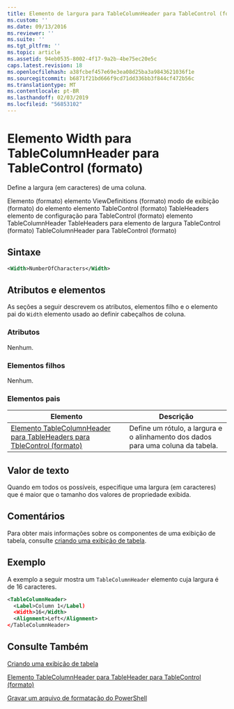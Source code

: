 ```yaml
---
title: Elemento de largura para TableColumnHeader para TableControl (formato) | Microsoft Docs
ms.custom: ''
ms.date: 09/13/2016
ms.reviewer: ''
ms.suite: ''
ms.tgt_pltfrm: ''
ms.topic: article
ms.assetid: 94eb0535-8002-4f17-9a2b-4be75ec20e5c
caps.latest.revision: 18
ms.openlocfilehash: a38fcbef457e69e3ea08d25ba3a9843621036f1e
ms.sourcegitcommit: b6871f21bd666f9cd71dd336bb3f844cf472b56c
ms.translationtype: MT
ms.contentlocale: pt-BR
ms.lasthandoff: 02/03/2019
ms.locfileid: "56853102"
---
```

# <a name="width-element-for-tablecolumnheader-for-tablecontrol-format"></a>Elemento Width para TableColumnHeader para TableControl (formato)

Define a largura (em caracteres) de uma coluna.

Elemento (formato) elemento ViewDefinitions (formato) modo de exibição (formato) do elemento elemento TableControl (formato) TableHeaders elemento de configuração para TableControl (formato) elemento TableColumnHeader TableHeaders para elemento de largura TableControl (formato) TableColumnHeader para TableControl (formato)

## <a name="syntax"></a>Sintaxe

```xml
<Width>NumberOfCharacters</Width>
```

## <a name="attributes-and-elements"></a>Atributos e elementos

As seções a seguir descrevem os atributos, elementos filho e o elemento pai do `Width` elemento usado ao definir cabeçalhos de coluna.

### <a name="attributes"></a>Atributos

Nenhum.

### <a name="child-elements"></a>Elementos filhos

Nenhum.

### <a name="parent-elements"></a>Elementos pais

|Elemento|Descrição|
|-------------|-----------------|
|[Elemento TableColumnHeader para TableHeaders para TbleControl (formato)](./tablecolumnheader-element-format.md)|Define um rótulo, a largura e o alinhamento dos dados para uma coluna da tabela.|

## <a name="text-value"></a>Valor de texto

Quando em todos os possíveis, especifique uma largura (em caracteres) que é maior que o tamanho dos valores de propriedade exibida.

## <a name="remarks"></a>Comentários

Para obter mais informações sobre os componentes de uma exibição de tabela, consulte [criando uma exibição de tabela](./creating-a-table-view.md).

## <a name="example"></a>Exemplo

A exemplo a seguir mostra um `TableColumnHeader` elemento cuja largura é de 16 caracteres.

```xml
<TableColumnHeader>
  <Label>Column 1</Label)
  <Width>16</Width>
  <Alignment>Left</Alignment>
</TableColumnHeader>
```

## <a name="see-also"></a>Consulte Também

[Criando uma exibição de tabela](./creating-a-table-view.md)

[Elemento TableColumnHeader para TableHeader para TableControl (formato)](./tablecolumnheader-element-format.md)

[Gravar um arquivo de formatação do PowerShell](./writing-a-powershell-formatting-file.md)
